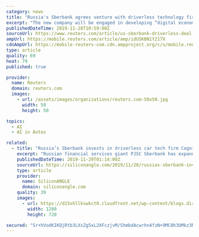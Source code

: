 ```yaml
---
category: news
title: "Russia's Sberbank agrees venture with driverless technology firm"
excerpt: "The new company will be engaged in developing “digital economy projects in transport, agriculture, computer vision and artificial intelligence,” the statement said. Russian internet giant Yandex currently leads the way in Russia’s driverless car ..."
publishedDateTime: 2019-11-28T10:59:00Z
sourceUrl: https://www.reuters.com/article/us-sberbank-driverless-deal-idUSKBN1Y217X
ampUrl: https://mobile.reuters.com/article/amp/idUSKBN1Y217X
cdnAmpUrl: https://mobile-reuters-com.cdn.ampproject.org/c/s/mobile.reuters.com/article/amp/idUSKBN1Y217X
type: article
quality: 69
heat: 79
published: true

provider:
  name: Reuters
  domain: reuters.com
  images:
    - url: /assets/images/organizations/reuters.com-50x50.jpg
      width: 50
      height: 50

topics:
  - AI
  - AI in Autos

related:
  - title: "Russia’s Sberbank invests in driverless car tech firm Cognitive"
    excerpt: "Russian financial services giant PJSC Sberbank has expanded its technology portfolio to include driverless cars after making a substantial investment in local artificial intelligence transport firm Cognitive Technologies. Sberbank has signed a legally ..."
    publishedDateTime: 2019-11-29T01:14:00Z
    sourceUrl: https://siliconangle.com/2019/11/28/russias-sberbank-invests-driverless-car-tech/
    type: article
    provider:
      name: SiliconANGLE
      domain: siliconangle.com
    quality: 39
    images:
      - url: https://d15shllkswkct0.cloudfront.net/wp-content/blogs.dir/1/files/2019/11/car-4343634_1280.jpg
        width: 1280
        height: 720

secured: "Sr+hVodKIKQjRtb3LXsZg5xL2XFczjvM/ShmbdAcwrhn4fzN+9MC0h3UMkz3NfYd2aW2guWOB1Ax9cWz2hIhn2J8uyE5efm/ZPK3qulEkk0T8sArlpmX8HlogQxD/OnTRB/1vzEXTIKbW58RFfcnAAJcHIg8+JWjDkeFJ5v9s3JM+bEOqIV9y/Ch7I7zhOc/P1mFL+zTb/H5Z0VeRfxjThQncMtXp5LNqwWcCRxwNcRlxJuZb77sHEJWYcKxen0ufIELrdI25WHukaknnct8tw==;6bnZgFEa7/w3GKCIdNN60g=="
---
```



